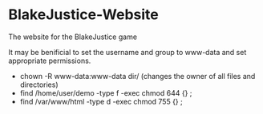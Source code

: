 BlakeJustice-Website
====================

The website for the BlakeJustice game

It may be benificial to set the username and group to www-data and set appropriate permissions.
  
  - chown -R www-data:www-data dir/ (changes the owner of all files and directories)
  - find /home/user/demo -type f -exec chmod 644 {} \;
  - find /var/www/html -type d -exec chmod 755 {} \;
